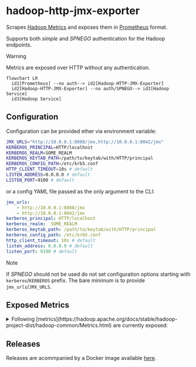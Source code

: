 # hadoop-http-jmx-exporter

Scrapes [Hadoop
Metrics](https://hadoop.apache.org/docs/stable/hadoop-project-dist/hadoop-common/Metrics.html)
and exposes them in [Prometheus](https://prometheus.io/) format.

Supports both _simple_ and _SPNEGO_ authentication for the Hadoop endpoints.

> [!WARNING]
> Metrics are exposed over HTTP without any authentication.

```mermaid
flowchart LR
  id1[Prometheus] --no auth--> id2[Hadoop-HTTP-JMX-Exporter]
  id2[Hadoop-HTTP-JMX-Exporter] --no auth/SPNEGO--> id3[Hadoop Service]
  id3[Hadoop Service]
```

## Configuration

Configuration can be provided ether via environment variable:
```bash
JMX_URLS="http://10.0.0.1:8088/jmx,http://10.0.0.1:8042/jmx"
KERBEROS_PRINCIPAL=HTTP/localhost
KERBEROS_REALM=SOME_REALM
KERBEROS_KEYTAB_PATH=/path/to/keytab/with/HTTP/principal
KERBEROS_CONFIG_PATH=/etc/krb5.conf
HTTP_CLIENT_TIMEOUT=10s # default
LISTEN_ADDRESS=0.0.0.0 # default
LISTEN_PORT=9100 # default
```

or a config YAML file passed as the only argument to the CLI:
```yaml
jmx_urls:
    - http://10.0.0.1:8088/jmx
    - http://10.0.0.1:8042/jmx
kerberos_principal: HTTP/localhost
kerberos_realm:  SOME_REALM
kerberos_keytab_path: /path/to/keytab/with/HTTP/principal
kerberos_config_path: /etc/krb5.conf
http_client_timeout: 10s # default
listen_address: 0.0.0.0 # default 
listen_port: 9100 # default 
```

> [!NOTE]
> If _SPNEGO_ should not be used do not set configuration options starting with `kerberos`/`KERBEROS` prefix. The
> bare minimum is to provide `jmx_urls`/`JMX_URLS`.

## Exposed Metrics

<details>
<summary>Following [metrics](https://hadoop.apache.org/docs/stable/hadoop-project-dist/hadoop-common/Metrics.html) are currently exposed:</summary>
- JvmMetrics
    - MemNonHeapUsedM
    - MemNonHeapCommittedM
    - MemNonHeapMaxM
    - MemHeapUsedM
    - MemHeapCommittedM
    - MemHeapMaxM
    - MemMaxM
    - GcCount
    - GcTimeMillis
    - GcTotalExtraSleepTime
- datanode
    - BytesWritten
    - BytesRead
    - HeartbeatsAvgTime
- ClusterMetrics
    - NumLostNMs
    - NumUnhealthyNMs
    - NumRebootedNMs
- NodeManagerMetrics
    - ContainersLaunched
    - ContainersCompleted
    - ContainersFailed
    - ContainersKilled
    - ContainersIniting
    - ContainersRunning
    - AllocatedContainers
    - AllocatedGB
    - AvailableGB
    - AllocatedVCores
    - AvailableVCores
    - ContainerLaunchDuration
    - NodeUsedMemGB
    - NodeUsedVMemGB
    - NodeCpuUtilization
    - ContainerUsedMemGB
    - ContainerUsedVMemGB
</details>

## Releases

Releases are acommpanied by a Docker image available
[here](https://hub.docker.com/r/zkostrzewa/hadoop-http-jmx-exporter).
